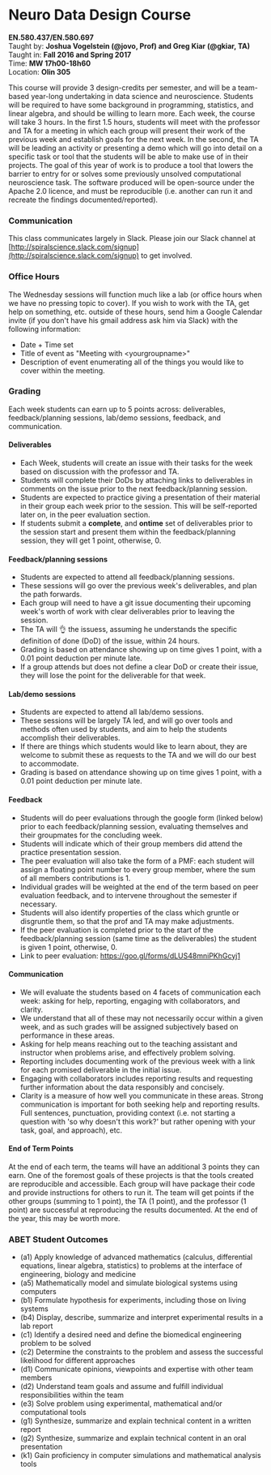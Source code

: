 # Neuro Data Design Course
**EN.580.437/EN.580.697** <br/>
Taught by: **Joshua Vogelstein (@jovo, Prof) and Greg Kiar (@gkiar, TA)** <br/>
Taught in: **Fall 2016 and Spring 2017** <br/>
Time: **MW 17h00-18h60** <br/>
Location: **Olin 305**

This course will provide 3 design-credits per semester, and will be a team-based year-long undertaking in data science and neuroscience. Students will be required to have some background in programming, statistics, and linear algebra, and should be willing to learn more. Each week, the course will take 3 hours. In the first 1.5 hours, students will meet with the professor and TA for a meeting in which each group will present their work of the previous week and establish goals for the next week. In the second, the TA will be leading an activity or presenting a demo which will go into detail on a specific task or tool that the students will be able to make use of in their projects. The goal of this year of work is to produce a tool that lowers the barrier to entry for or solves some previously unsolved computational neuroscience task. The software produced will be open-source under the Apache 2.0 licence, and must be reproducible (i.e. another can run it and recreate the findings documented/reported).

### Communication
This class communicates largely in Slack. Please join our Slack channel at [http://spiralscience.slack.com/signup](http://spiralscience.slack.com/signup) to get involved.

### Office Hours
The Wednesday sessions will function much like a lab (or office hours when we have no pressing topic to cover). If you wish to work with the TA, get help on something, etc. outside of these hours, send him a Google Calendar invite (if you don't have his gmail address ask him via Slack) with the following information:
- Date + Time set
- Title of event as "Meeting with \<yourgroupname\>"
- Description of event enumerating all of the things you would like to cover within the meeting.

### Grading
Each week students can earn up to 5 points across: deliverables, feedback/planning sessions, lab/demo sessions, feedback, and communication.

#### Deliverables
- Each Week, students will create an issue with their tasks for the week based on discussion with the professor and TA.
- Students will complete their DoDs by attaching links to deliverables in comments on the issue prior to the next feedback/planning session.
- Students are expected to practice giving a presentation of their material in their group each week prior to the session. This will be self-reported later on, in the peer evaluation section.
- If students submit a **complete**, and **ontime** set of deliverables prior to the session start and present them within the feedback/planning session, they will get 1 point, otherwise, 0.

#### Feedback/planning sessions
- Students are expected to attend all feedback/planning sessions.
- These sessions will go over the previous week's deliverables, and plan the path forwards.
- Each group will need to have a git issue documenting their upcoming week's worth of work with clear deliverables prior to leaving the session.
- The TA will :ok_hand: the issuess, assuming he understands the specific definition of done (DoD) of the issue, within 24 hours.
- Grading is based on attendance showing up on time gives 1 point, with a 0.01 point deduction per minute late.
- If a group attends but does not define a clear DoD or create their issue, they will lose the point for the deliverable for that week.

#### Lab/demo sessions
- Students are expected to attend all lab/demo sessions.
- These sessions will be largely TA led, and will go over tools and methods often used by students, and aim to help the students accomplish their deliverables.
- If there are things which students would like to learn about, they are welcome to submit these as requests to the TA and we will do our best to accommodate.
- Grading is based on attendance showing up on time gives 1 point, with a 0.01 point deduction per minute late.

#### Feedback
- Students will do peer evaluations through the google form (linked below) prior to each feedback/planning session, evaluating themselves and their groupmates for the concluding week.
- Students will indicate which of their group members did attend the practice presentation session.
- The peer evaluation will also take the form of a PMF: each student will assign a floating point number to every group member, where the sum of all members contributions is 1.
- Individual grades will be weighted at the end of the term based on peer evaluation feedback, and to intervene throughout the semester if necessary.
- Students will also identify properties of the class which gruntle or disgruntle them, so that the prof and TA may make adjustments.
- If the peer evaluation is completed prior to the start of the feedback/planning session (same time as the deliverables) the student is given 1 point, otherwise, 0.
- Link to peer evaluation: https://goo.gl/forms/dLUS48mniPKhGcyj1

#### Communication
- We will evaluate the students based on 4 facets of communication each week: asking for help, reporting, engaging with collaborators, and clarity.
- We understand that all of these may not necessarily occur within a given week, and as such grades will be assigned subjectively based on performance in these areas.
- Asking for help means reaching out to the teaching assistant and instructor when problems arise, and effectively problem solving.
- Reporting includes documenting work of the previous week with a link for each promised deliverable in the initial issue.
- Engaging with collaborators includes reporting results and requesting further information about the data responsibly and concisely.
- Clarity is a measure of how well you communicate in these areas. Strong communication is important for both seeking help and reporting results. Full sentences, punctuation, providing context (i.e. not starting a question with 'so why doesn't this work?' but rather opening with your task, goal, and approach), etc.

#### End of Term Points
At the end of each term, the teams will have an additional 3 points they can earn. One of the foremost goals of these projects is that the tools created are reproducible and accessible. Each group will have package their code and provide instructions for others to run it. The team will get points if the other groups (summing to 1 point), the TA (1 point), and the professor (1 point) are successful at reproducing the results documented. At the end of the year, this may be worth more.


### ABET Student Outcomes
- (a1) Apply knowledge of advanced mathematics (calculus, differential equations, linear algebra, statistics) to problems at the interface of engineering, biology and medicine 
- (a5) Mathematically model and simulate biological systems using computers 
- (b1) Formulate hypothesis for experiments, including those on living systems
- (b4) Display, describe, summarize and interpret experimental results in a lab report
- (c1) Identify a desired need and define the biomedical engineering problem to be solved
- (c2) Determine the constraints to the problem and assess the successful likelihood for  different approaches
- (d1) Communicate opinions, viewpoints and expertise with other team members 
- (d2) Understand team goals and assume and fulfill individual responsibilities within the team
- (e3) Solve problem using experimental, mathematical and/or computational tools
- (g1) Synthesize, summarize and explain technical content in a written report
- (g2) Synthesize, summarize and explain technical content in an oral presentation
- (k1) Gain proficiency in computer simulations and mathematical analysis tools

